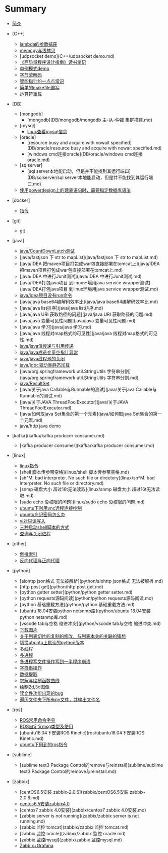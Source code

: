# Summary

* [简介](README.md)

* [C++]
    - [lambda的参数捕获](C++/lambda的参数捕获.md)
    - [memcpy与浅拷贝](C++/memcpy与浅拷贝.md)
    - [udpsocket demo](C++/udpsocket demo.md)
    - [《高质量程序设计指南》读书笔记](C++/《高质量程序设计指南》读书笔记.md)
    - [单例模式demo](C++/单例模式demo.md)
    - [字节流解码](C++/字节流解码.md)
    - [智能指针的一点点常识](C++/智能指针的一点点常识.md)
    - [简单的makefile编写](C++/简单的makefile编写.md)
    - [运算符重载](C++/运算符重载.md)





* [DB]
    * [mongodb]
        - [mongodb](DB/mongodb/mongodb 主-从-仲裁 集群搭建.md)
    * [mysql]
        - [linux查看mysql信息](DB/mysql/linux查看mysql信息.md)
    * [oracle]
        - [resource busy and acquire with nowait specified](DB/oracle/resource busy and acquire with nowait specified.md)
        - [windows cmd连接oracle](DB/oracle/windows cmd连接oracle.md)
    * [sqlserver]
        - [sql server本地能启动，但是并不能找到其运行端口](DB/sqlserver/sql server本地能启动，但是并不能找到其运行端口.md)
    * [使用powerdesign上的建表语句时，需要指定数据库语法](DB/使用powerdesign上的建表语句时，需要指定数据库语法.md)



* [docker]
    - [指令](docker/指令.md)


* [git]
    - [git](git/简单的git方法.md)


* [java]
    - [java/CountDownLatch测试](java/CountDownLatch测试.md)
    - [java/fastjson 下 str to mapList](java/fastjson 下 str to mapList.md)
    - [java/IDEA  把maven项目打包成war包直接部署在tomcat上](java/IDEA  把maven项目打包成war包直接部署在tomcat上.md)
    - [java/IDEA 中进行Junit测试](java/IDEA 中进行Junit测试.md)
    - [java/IDEA打包java项目 到linux环境用java service wrapper测试](java/IDEA打包java项目 到linux环境用java service wrapper测试.md)
    - [java/idea项目没有run命令](java/idea项目没有run命令.md)
    - [java/java base64编解码效率比](java/java base64编解码效率比.md)
    - [java/java list排序](java/java list排序.md)
    - [java/java URI 获取路径的问题](java/java URI 获取路径的问题.md)
    - [java/java 变量可见性问题](java/java 变量可见性问题.md)
    - [java/java 学习](java/java 学习.md)
    - [java/java 线程对map格式的可见性](java/java 线程对map格式的可见性.md)
    - [java/java值传递与引用传递](java/java值传递与引用传递.md)
    - [java/java成员变量空指针异常](java/java成员变量空指针异常.md)
    - [java/java线程池的关闭](java/java线程池的关闭.md)
    - [java/jdbc驱动类静态加载](java/jdbc驱动类静态加载.md)
    - [java/org.springframework.util.StringUtils 字符串分割](java/org.springframework.util.StringUtils 字符串分割.md)
    - [java/ResultSet](java/ResultSet.md)
    - [java/关于java Callable与Runnable的测试](java/关于java Callable与Runnable的测试.md)
    - [java/关于JAVA ThreadPoolExecutor](java/关于JAVA ThreadPoolExecutor.md)
    - [java/如何取java Set集合的第一个元素](java/如何取java Set集合的第一个元素.md)
    - [java/http java demo](java/HttpUtil.java)


* [kafka](kafka/kafka producer consumer.md)
    - [kafka producer consumer](kafka/kafka producer consumer.md)

* [linux]
    - [linux指令](linux/linux指令.md)
    - [shell 脚本传参带空格](linux/shell 脚本传参带空格.md)
    - [sh^M. bad interpreter. No such file or directory](linux/sh^M. bad interpreter. No such file or directory.md)
    - [snmp 磁盘大小 超过16t无法读取](linux/snmp 磁盘大小 超过16t无法读取.md)
    - [sudo echo  没权限的问题](linux/sudo echo  没权限的问题.md)
    - [ubuntu下利用vnc远程连接控制](linux/ubuntu下利用vnc远程连接控制.md)
    - [ubuntu忘记密码怎么办](linux/ubuntu忘记密码怎么办.md)
    - [vi对只读写入](linux/vi对只读写入.md)
    - [三种启动shell脚本的方式](linux/三种启动shell脚本的方式.md)
    - [查询与关闭进程](linux/查询与关闭进程.md)


* [other]
    - [倒排索引](other/倒排索引.md)
    - [反向代理与正向代理](other/反向代理与正向代理.md)


* [python]
    - [aiohttp json格式 无法被解析](python/aiohttp json格式 无法被解析.md)
    - [http post get](python/http post get.md)
    - [python getter setter](python/python getter setter.md)
    - [python requests源码阅读](python/python requests源码阅读.md)
    - [python 基础重载方法](python/python 基础重载方法.md)
    - [ubuntu 18.04安装python netsnmp库](python/ubuntu 18.04安装python netsnmp库.md)
    - [vscode  tab与空格 缩进冲突](python/vscode  tab与空格 缩进冲突.md)
    - [下载图片](python/下载图片.py)
    - [关于列表切片的复制的修改，与列表本身的关联的猜想](python/关于列表切片的复制的修改，与列表本身的关联的猜想.py)
    - [切换ubuntu上默认的python版本](python/切换ubuntu上默认的python版本.md)
    - [多线程](python/多线程.py)
    - [多进程](python/多进程.py)
    - [多进程写文件操作写到一半程序崩溃](python/多进程写文件操作写到一半程序崩溃.md)
    - [字符串操作](python/字符串操作.py)
    - [数据提取](python/数据提取.py)
    - [求解与绘制函数曲线](python/求解与绘制函数曲线.py)
    - [绘制2d,3d图像](python/绘制2d,3d图像.py)
    - [读文件功能出现的bug](python/读文件功能出现的bug.md)
    - [遍历文件夹下所有py文件，并输出文件名](python/遍历文件夹下所有py文件，并输出文件名.py)



* [ros]
    - [ROS常用命令字典](ros/ROS常用命令字典.md)
    - [ROS自定义msg类型及使用](ros/ROS自定义msg类型及使用.md)
    - [ubuntu16.04下安装ROS Kinetic](ros/ubuntu16.04下安装ROS Kinetic.md)
    - [ubuntu下用到的ros指令](ros/ubuntu下用到的ros指令.md)


* [sublime]
    - [sublime text3 Package Control的remove与reinstall](sublime/sublime text3 Package Control的remove与reinstall.md)


* [zabbix]
    - [centOS6.5安装 zabbix-2.0.6](zabbix/centOS6.5安装 zabbix-2.0.6.md)
    - [centos6.5安装zabbix4.0](zabbix/centos6.5安装zabbix4.0.md)
    - [centos7 zabbix 4.0安装](zabbix/centos7 zabbix 4.0安装.md)
    - [zabbix server is not running](zabbix/zabbix server is not running.md)
    - [zabbix 监控  tomcat](zabbix/zabbix 监控  tomcat.md)
    - [zabbix 监控 oracle](zabbix/zabbix 监控 oracle.md)
    - [zabbix 监控mysql](zabbix/zabbix 监控mysql.md)
    - [Zabbix+Grafana](zabbix/Zabbix+Grafana.md)

